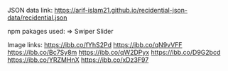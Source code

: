 JSON data link: https://arif-islam21.github.io/recidential-json-data/recidential.json

npm pakages used:
=> Swiper Slider

Image links:
https://ibb.co/fYhS2Pd
https://ibb.co/qN9vVFF
https://ibb.co/Bc7Sy8m
https://ibb.co/qW2DPyx
https://ibb.co/D9G2bcd
https://ibb.co/YRZMHnX
https://ibb.co/xDz3F97
